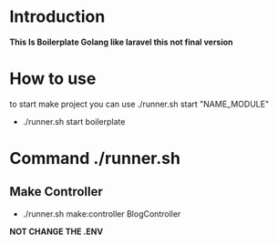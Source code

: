 # Introduction

**This Is Boilerplate Golang like laravel this not final version**

# How to use

to start make project you can use ./runner.sh start "NAME_MODULE"

- ./runner.sh start boilerplate

# Command ./runner.sh

## Make Controller

- ./runner.sh make:controller BlogController

**NOT CHANGE THE .ENV**
